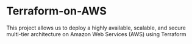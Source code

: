 # Terraform-on-AWS
This project allows us to deploy a highly available, scalable, and secure multi-tier architecture on Amazon Web Services (AWS) using Terraform
